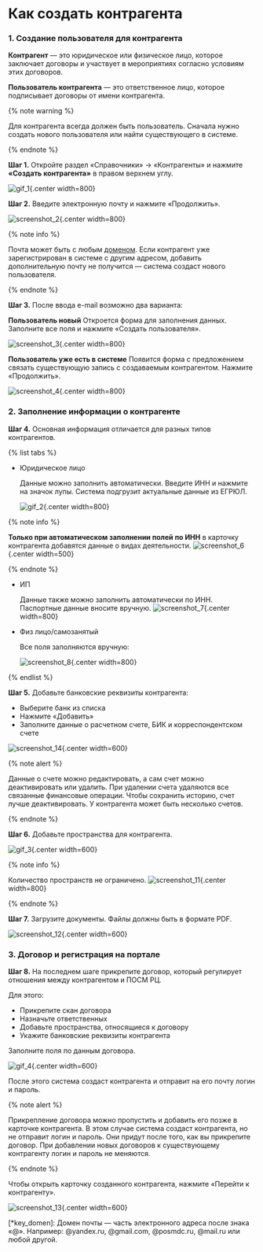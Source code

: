 # Как создать контрагента

### 1. Создание пользователя для контрагента

**Контрагент** — это юридическое или физическое лицо, которое заключает договоры и участвует в мероприятиях согласно условиям этих договоров.

**Пользователь контрагента** — это ответственное лицо, которое подписывает договоры от имени контрагента.

{% note warning %}

Для контрагента всегда должен быть пользователь. Сначала нужно создать нового пользователя или найти существующего в системе.

{% endnote %}

**Шаг 1.** Откройте раздел «Справочники» → «Контрагенты» и нажмите **«Создать контрагента»** в правом верхнем углу.

![gif_1](_images/_gif_1.gif){.center width=800}

**Шаг 2.** Введите электронную почту и нажмите «Продолжить».

![screenshot_2](_images/_screen_2.png){.center width=800}

{% note info %}

Почта может быть с любым [доменом](*key_domen). Если контрагент уже зарегистрирован в системе с другим адресом, добавить дополнительную почту не получится — система создаст нового пользователя.

{% endnote %}

**Шаг 3.** После ввода e-mail возможно два варианта:

**Пользователь новый**
Откроется форма для заполнения данных. Заполните все поля и нажмите «Создать пользователя».

![screenshot_3](_images/_screen_3.png){.center width=800}

**Пользователь уже есть в системе**
Появится форма с предложением связать существующую запись с создаваемым контрагентом. Нажмите «Продолжить».

![screenshot_4](_images/_screen_4.png){.center width=800}

### 2. Заполнение информации о контрагенте

**Шаг 4.** Основная информация отличается для разных типов контрагентов.

{% list tabs %}

- Юридическое лицо

  Данные можно заполнить автоматически. Введите ИНН и нажмите на значок лупы. Система подгрузит актуальные данные из ЕГРЮЛ.

  ![gif_2](_images/_gif_2.gif){.center width=800}

{% note info %}

  **Только при автоматическом заполнении полей по ИНН** в карточку контрагента добавятся данные о видах деятельности.
  ![screenshot_6](_images/_screen_6.png){.center width=500}
  
{% endnote %}

- ИП

  Данные также можно заполнить автоматически по ИНН. Паспортные данные вносите вручную.
  ![screenshot_7](_images/_screen_7.png){.center width=800}

- Физ лицо/самозанятый

  Все поля заполняются вручную:

  ![screenshot_8](_images/_screen_8.png){.center width=800}

{% endlist %}

**Шаг 5.** Добавьте банковские реквизиты контрагента:
   * Выберите банк из списка
   * Нажмите «Добавить»
   * Заполните данные о расчетном счете, БИК и корреспондентском счете

![screenshot_14](_images/_screen_14.png){.center width=600}

{% note alert %}

Данные о счете можно редактировать, а сам счет можно деактивировать или удалить.
При удалении счета удаляются все связанные финансовые операции. Чтобы сохранить историю, счет лучше деактивировать.
У контрагента может быть несколько счетов.

{% endnote %}

**Шаг 6.** Добавьте пространства для контрагента.

![gif_3](_images/_gif_3.gif){.center width=600}

{% note info %}

Количество пространств не ограничено.
![screenshot_11](_images/_screen_11.png){.center width=800}

{% endnote %}

**Шаг 7.** Загрузите документы. Файлы должны быть в формате PDF.

![screenshot_12](_images/_screen_12.png){.center width=600}

### 3. Договор и регистрация на портале

**Шаг 8.** На последнем шаге прикрепите договор, который регулирует отношения между контрагентом и ПОСМ РЦ.

Для этого:
* Прикрепите скан договора
* Назначьте ответственных
* Добавьте пространства, относящиеся к договору
* Укажите банковские реквизиты контрагента

Заполните поля по данным договора.

![gif_4](_images/_gif_4.gif){.center width=600}

После этого система создаст контрагента и отправит на его почту логин и пароль.

{% note alert %}

Прикрепление договора можно пропустить и добавить его позже в карточке контрагента. В этом случае система создаст контрагента, но не отправит логин и пароль. Они придут после того, как вы прикрепите договор.
При добавлении новых договоров к существующему контрагенту логин и пароль не меняются.

{% endnote %}

Чтобы открыть карточку созданного контрагента, нажмите «Перейти к контрагенту».

![screenshot_13](_images/_screen_13.png){.center width=600}

[*key_domen]: Домен почты — часть электронного адреса после знака «@». Например: @yandex.ru, @gmail.com, @posmdc.ru, @mail.ru или любой другой.
